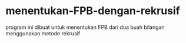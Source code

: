 # menentukan-FPB-dengan-rekrusif
program ini dibuat untuk menentukan FPB dari dua buah bilangan menggunakan metode rekrusif
